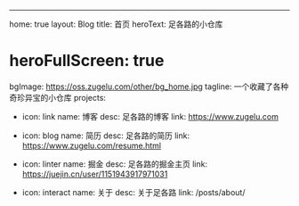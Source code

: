 ---

home: true
layout: Blog
title: 首页
heroText: 足各路的小仓库
# heroFullScreen: true
bgImage: https://oss.zugelu.com/other/bg_home.jpg
tagline: 一个收藏了各种奇珍异宝的小仓库
projects:

- icon: link
  name: 博客
  desc: 足各路的博客
  link: https://www.zugelu.com

- icon: blog
  name: 简历
  desc: 足各路的简历
  link: https://www.zugelu.com/resume.html

- icon: linter
  name: 掘金
  desc: 足各路的掘金主页
  link: https://juejin.cn/user/1151943917971031

- icon: interact
  name: 关于
  desc: 关于足各路
  link: /posts/about/
